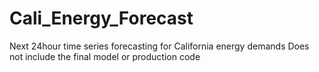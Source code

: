 # Cali_Energy_Forecast
 Next 24hour time series forecasting for California energy demands
Does not include the final model or production code

